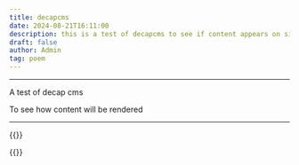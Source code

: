 ```yaml
---
title: decapcms
date: 2024-08-21T16:11:00
description: this is a test of decapcms to see if content appears on sight
draft: false
author: Admin
tag: poem
---
```

___
A test of decap cms

To see how content will be rendered

___

{{<comments>}}

{{<mini-toc>}}
